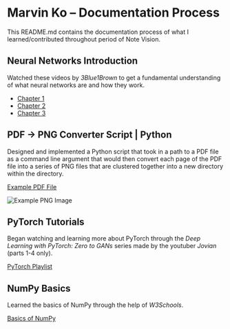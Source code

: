 # Marvin Ko – Documentation Process 

This README.md contains the documentation process of what I learned/contributed throughout period of Note Vision.


## Neural Networks Introduction

Watched these videos by *3Blue1Brown* to get a fundamental understanding of what neural networks are and how they work.

- [Chapter 1](https://youtu.be/aircAruvnKk?si=bKe3I8pQEtDHPTxS)
- [Chapter 2](https://youtu.be/IHZwWFHWa-w?si=bdLgCjGBCk_S1ENU)
- [Chapter 3](https://youtu.be/Ilg3gGewQ5U?si=7DkytDDaGr3OIsuv)



## PDF -> PNG Converter Script | Python

Designed and implemented a Python script that took in a path to a PDF file as a command line argument that would then convert each page of the PDF file into a series of PNG files that are clustered together into a new directory within the directory.

[Example PDF File](/Users/marvinko/Code/NoteVision/scripts/convertible.pdf)

![Example PNG Image](/Users/marvinko/Code/NoteVision/scripts/pdf2images/page_3.png)



## PyTorch Tutorials

Began watching and learning more about PyTorch through the *Deep Learning with PyTorch: Zero to GANs* series made by the youtuber *Jovian* (parts 1-4 only).

[PyTorch Playlist](https://www.youtube.com/playlist?list=PLyMom0n-MBroupZiLfVSZqK5asX8KfoHL)



## NumPy Basics

Learned the basics of NumPy through the help of *W3Schools*.

[Basics of NumPy](https://www.w3schools.com/python/numpy/default.asp)